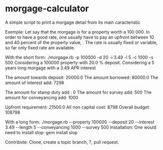 morgage-calculator
==================

A simple script to print a morgage detail from its main caracteristic

Exemple: 
Let say that the morgage is for a property worth a 100 000.
In order to have a good rate, one usually have to pay an upfront between 10 and 40 percent of the property value, .
The rate is usually fixed or variable, so far only fixed rate are available.

With the short form:
  ./morgage.rb -p 100000 -d 20 -i 3.49 -l 5 -c 1000 -s 500
  Considering a 100000 property with 20.0 %  deposit.
  Considering a 5 years long morgage with a 3.49 APR interest
  
  The amount towards deposit:       20000.0
  The amount borrowed:              80000.0
  The amount of interest add:       7298
  
  The amount for stamp duty add :   0
  The amount for survey add:        500
  The amount for conveyancing add:  1000

  Upfront requirement:              21500.0
  All non capital cost:             8798
  Overall budget:                   108798


With a long form:
  ./morgage.rb --property 100000 --deposit 20 --interest 3.49 --length 5 --conveyancing 1000 --survey 500
Installation:
One would need to install slop:
  gem install slop

Contribute:
Clone, create a topic branch, ?, pull request.

